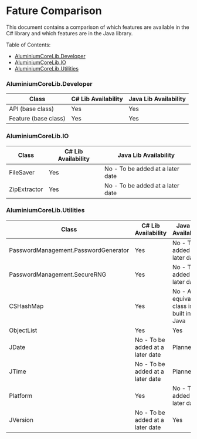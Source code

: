 # Fature Comparison
This document contains a comparison of which features are available in the C# library and which features are in the Java library.

Table of Contents:
* [AluminiumCoreLib.Developer](#aluminiumcorelib.developer)
* [AluminiumCoreLib.IO](#aluminiumcorelib.io)
* [AluminiumCoreLib.Utilities](#aluminiumcorelib.utilities)

### AluminiumCoreLib.Developer

| Class | C# Lib Availability | Java Lib Availability |
|---------|----------------------|-----------|
| API (base class) | Yes | Yes |
| Feature (base class) | Yes | Yes |


### AluminiumCoreLib.IO

| Class | C# Lib Availability | Java Lib Availability |
|---------|----------------------|-----------|
| FileSaver | Yes | No - To be added at a later date |
| ZipExtractor | Yes | No - To be added at a later date |


### AluminiumCoreLib.Utilities

| Class | C# Lib Availability | Java Lib Availability |
|---------|----------------------|-----------|
| PasswordManagement.PasswordGenerator | Yes | No - To be added at a later date |
| PasswordManagement.SecureRNG | Yes | No - To be added at a later date |
| CSHashMap | Yes | No - An equivalent class is built into Java |
| ObjectList | Yes | Yes |
| JDate | No - To be added at a later date | Planned |
| JTime | No - To be added at a later date | Planned |
| Platform | Yes | No - To be added at a later date |
| JVersion | No - To be added at a later date | Yes |
